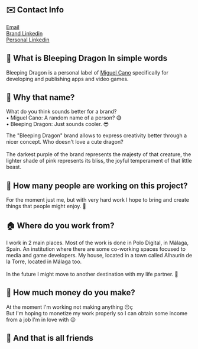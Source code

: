 <h2>✉️ Contact Info</h2>

<a href="mailto: miguelcanosantana@gmail.com"> Email </a>
<br>
<a href="https://www.linkedin.com/company/bleeping-dragon/" target="_blank"> Brand Linkedin </a>
<br>
<a href="https://www.linkedin.com/in/miguel-cano-santana/" target="_blank"> Personal Linkedin </a>


<h2>🐲 What is Bleeping Dragon In simple words</h2>

<p>
  Bleeping Dragon is a personal label of <a href="https://www.linkedin.com/in/miguel-cano-santana/" target="_blank">Miguel Cano</a> specifically for developing and publishing apps and video games.
</p>

<h2>🥸 Why that name?</h2>

<p>
  What do you think sounds better for a brand?
  <br>
  • Miguel Cano: A random name of a person? 😅
  <br>
  • Bleeping Dragon: Just sounds cooler. 😎
</p>

<p>
  The "Bleeping Dragon" brand allows to express creativity better through a nicer concept.
  Who doesn't love a cute dragon?
  <br><br>
  The darkest purple of the brand represents the majesty of that creature, the lighter shade of pink represents its bliss, the joyful temperament of that little beast.
</p>

<h2>👯 How many people are working on this project?</h2>

<p>
  For the moment just me, but with very hard work I hope to bring and create things that people might enjoy. 🫡
</p>

<h2>🏠 Where do you work from?</h2>

<p>
  I work in 2 main places.
  Most of the work is done in Polo Digital, in Málaga, Spain. An institution where there are some co-working spaces focused to media and game developers.
  My house, located in a town called Alhaurín de la Torre, located in Málaga too.
  <br><br>
  In the future I might move to another destination with my life partner. 💖

</p>

<h2>💸 How much money do you make?</h2>

<p>
  At the moment I'm working not making anything 😔ç
  <br>
  But I'm hoping to monetize my work properly so I can obtain some income from a job I'm in love with 😉
</p>

  <h2>🌸 And that is all friends</h2>
